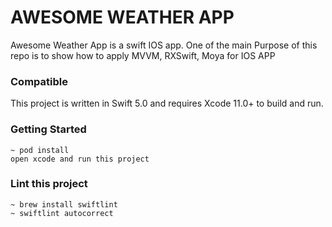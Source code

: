 #  AWESOME WEATHER APP
Awesome Weather App is a swift IOS app. One of the main Purpose of this repo is to show how to apply MVVM, RXSwift, Moya for IOS APP

### Compatible
This project is written in Swift 5.0 and requires Xcode 11.0+ to build and run.

### Getting Started

``` 
~ pod install
open xcode and run this project
```

### Lint this project
``` 
~ brew install swiftlint
~ swiftlint autocorrect
```

